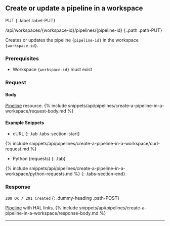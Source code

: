## Create or update a pipeline in a workspace

PUT
{:.label .label-PUT}

/api/workspaces/{workspace-id}/pipelines/{pipeline-id}
{:.path .path-PUT}

Creates or updates the pipeline `{pipeline-id}` in the workspace `{workspace-id}`.

### Prerequisites
- Workspace `{workspace-id}` must exist

### Request

#### Body
[Pipeline](#pipeline) resource.
{% include snippets/api/pipelines/create-a-pipeline-in-a-workspace/request-body.md %}

#### Example Snippets
- cURL
{: .tab .tabs-section-start}

{% include snippets/api/pipelines/create-a-pipeline-in-a-workspace/curl-request.md %}

- Python (requests)
{: .tab}

{% include snippets/api/pipelines/create-a-pipeline-in-a-workspace/python-requests.md %}
{: .tabs-section-end}

### Response
`200 OK / 201 Created`
{: .dummy-heading .path-POST}

[Pipeline](#pipeline) with HAL links.
{% include snippets/api/pipelines/create-a-pipeline-in-a-workspace/response-body.md %}

---

